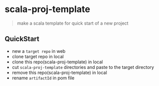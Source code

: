 # scala-proj-template
> make a scala template for quick start of a new project

## QuickStart
- new a `target repo` in web
- clone target repo in local
- clone this repo(scala-proj-template) in local
- cut `scala-proj-template` directories and paste to the target directory
- remove this repo(scala-proj-template) in local
- rename `artifactId` in pom file
